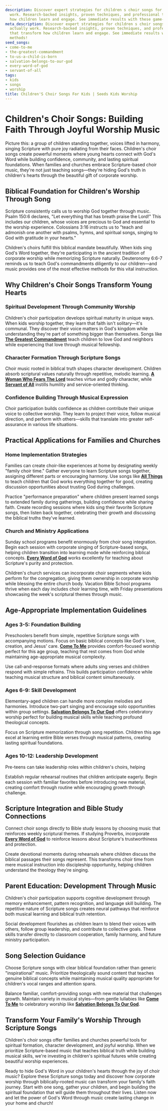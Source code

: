 ```yaml
---
description: Discover expert strategies for children s choir songs for kids that actually
  work. Research-backed insights, proven techniques, and professional tips that transform
  how children learn and engage. See immediate results with these game-changing methods!
meta_description: Discover expert strategies for children s choir songs for kids that
  actually work. Research-backed insights, proven techniques, and professional tips
  that transform how children learn and engage. See immediate results with these game-changing
  methods!
seed_songs:
- come-to-me
- the-greatest-commandment
- to-us-a-child-is-born
- salvation-belongs-to-our-god
- every-word-of-god
- servant-of-all
tags:
- kids
- songs
- worship
title: Children'S Choir Songs For Kids | Seeds Kids Worship
---
```

# Children's Choir Songs: Building Faith Through Joyful Worship Music

Picture this: a group of children standing together, voices lifted in harmony, singing Scripture with pure joy radiating from their faces. Children's choir songs create powerful moments where young hearts connect with God's Word while building confidence, community, and lasting spiritual foundations. When families and churches embrace Scripture-based choir music, they're not just teaching songs—they're hiding God's truth in children's hearts through the beautiful gift of corporate worship.

## Biblical Foundation for Children's Worship Through Song

Scripture consistently calls us to worship God together through music. Psalm 150:6 declares, "Let everything that has breath praise the Lord!" This includes our children, whose voices are precious to God and essential to the worship experience. Colossians 3:16 instructs us to "teach and admonish one another with psalms, hymns, and spiritual songs, singing to God with gratitude in your hearts."

Children's choirs fulfill this biblical mandate beautifully. When kids sing God's Word together, they're participating in the ancient tradition of corporate worship while memorizing Scripture naturally. Deuteronomy 6:6-7 reminds us to teach God's commandments diligently to our children—and music provides one of the most effective methods for this vital instruction.

## Why Children's Choir Songs Transform Young Hearts

### Spiritual Development Through Community Worship

Children's choir participation develops spiritual maturity in unique ways. When kids worship together, they learn that faith isn't solitary—it's communal. They discover their voice matters in God's kingdom while understanding they're part of something bigger than themselves. Songs like **[The Greatest Commandment](https://seedskidsworship.com/product/greatest-commandment-mark-1230-31-2/)** teach children to love God and neighbors while experiencing that love through musical fellowship.

### Character Formation Through Scripture Songs

Choir music rooted in biblical truth shapes character development. Children absorb scriptural values naturally through repetitive, melodic learning. **[A Woman Who Fears The Lord](https://seedskidsworship.com/product/a-woman-who-fears-the-lord-proverbs-3130/)** teaches virtue and godly character, while **[Servant of All](https://seedskidsworship.com/product/servant-of-all-mark-935/)** instills humility and service-oriented thinking.

### Confidence Building Through Musical Expression

Choir participation builds confidence as children contribute their unique voice to collective worship. They learn to project their voice, follow musical direction, and perform with others—skills that translate into greater self-assurance in various life situations.

## Practical Applications for Families and Churches

### Home Implementation Strategies

Families can create choir-like experiences at home by designating weekly "family choir time." Gather everyone to learn Scripture songs together, assigning different parts or encouraging harmony. Use songs like **[All Things](https://seedskidsworship.com/product/trust-vol-11-releases-april-10-2018/)** to teach children that God works everything together for good, creating discussion opportunities about trusting God during challenges.

Practice "performance preparation" where children present learned songs to extended family during gatherings, building confidence while sharing faith. Create recording sessions where kids sing their favorite Scripture songs, then listen back together, celebrating their growth and discussing the biblical truths they've learned.

### Church and Ministry Applications

Sunday school programs benefit enormously from choir song integration. Begin each session with corporate singing of Scripture-based songs, helping children transition into learning mode while reinforcing biblical concepts. **[Every Word of God](https://seedskidsworship.com/product/every-word-of-god-proverbs-305-2/)** works excellently for teaching about Scripture's purity and protection.

Children's church services can incorporate choir segments where kids perform for the congregation, giving them ownership in corporate worship while blessing the entire church body. Vacation Bible School programs thrive when each day includes choir learning time, with Friday presentations showcasing the week's scriptural themes through music.

## Age-Appropriate Implementation Guidelines

### Ages 3-5: Foundation Building

Preschoolers benefit from simple, repetitive Scripture songs with accompanying motions. Focus on basic biblical concepts like God's love, creation, and Jesus' care. **[Come To Me](https://seedskidsworship.com/product/when-you-lie-down-lullabies-scripture-songs/)** provides comfort-focused worship perfect for this age group, teaching that rest comes from God while maintaining age-appropriate musical complexity.

Use call-and-response formats where adults sing verses and children respond with simple refrains. This builds participation confidence while teaching musical structure and biblical content simultaneously.

### Ages 6-9: Skill Development

Elementary-aged children can handle more complex melodies and harmonies. Introduce two-part singing and encourage solo opportunities within group settings. **[Salvation Belongs To Our God](https://seedskidsworship.com/product/salvation-belongs-to-our-god-revelation-79-2/)** offers celebratory worship perfect for building musical skills while teaching profound theological concepts.

Focus on Scripture memorization through song repetition. Children this age excel at learning entire Bible verses through musical patterns, creating lasting spiritual foundations.

### Ages 10-12: Leadership Development

Pre-teens can take leadership roles within children's choirs, helping

Establish regular rehearsal routines that children anticipate eagerly. Begin each session with familiar favorites before introducing new material, creating comfort through routine while encouraging growth through challenge.

## Scripture Integration and Bible Study Connections

Connect choir songs directly to Bible study lessons by choosing music that reinforces weekly scriptural themes. If studying Proverbs, incorporate **[Every Word of God](https://seedskidsworship.com/product/every-word-of-god-proverbs-305-2/)** to reinforce lessons about Scripture's trustworthiness and protection.

Create devotional moments during rehearsals where children discuss the biblical passages their songs represent. This transforms choir time from mere musical instruction into discipleship opportunity, helping children understand the theology they're singing.

## Parent Education: Development Through Music

Children's choir participation supports cognitive development through memory enhancement, pattern recognition, and language skill building. The repetitive nature of Scripture songs creates neural pathways that reinforce both musical learning and biblical truth retention.

Social development flourishes as children learn to blend their voices with others, follow group leadership, and contribute to collective goals. These skills transfer directly to classroom cooperation, family harmony, and future ministry participation.

## Song Selection Guidance

Choose Scripture songs with clear biblical foundation rather than generic "inspirational" music. Prioritize theologically sound content that teaches genuine biblical concepts while maintaining musical quality appropriate for children's vocal ranges and attention spans.

Balance familiar, comfort-providing songs with new material that challenges growth. Maintain variety in musical styles—from gentle lullabies like **[Come To Me](https://seedskidsworship.com/product/when-you-lie-down-lullabies-scripture-songs/)** to celebratory worship like **[Salvation Belongs To Our God](https://seedskidsworship.com/product/salvation-belongs-to-our-god-revelation-79-2/)**.

## Transform Your Family's Worship Through Scripture Songs

Children's choir songs offer families and churches powerful tools for spiritual formation, character development, and joyful worship. When we prioritize Scripture-based music that teaches biblical truth while building musical skills, we're investing in children's spiritual futures while creating beautiful worship experiences.

Ready to hide God's Word in your children's hearts through the joy of choir music? Explore these Scripture songs today and discover how corporate worship through biblically-rooted music can transform your family's faith journey. Start with one song, gather your children, and begin building the spiritual foundation that will guide them throughout their lives. Listen now and let the power of God's Word through music create lasting change in your home and church!

<script type="application/ld+json">
{
  "@context": "https://schema.org",
  "@type": "Article",
  "headline": "Children's Choir Songs For Kids",
  "author": {
    "@type": "Organization",
    "name": "Seeds Kids Worship"
  },
  "publisher": {
    "@type": "Organization",
    "name": "Seeds Kids Worship",
    "logo": {
      "@type": "ImageObject",
      "url": "https://seedskidsworship.com/logo.png"
    }
  },
  "datePublished": "2025-09-03T17:00:39.344032",
  "dateModified": "2025-09-03T17:00:39.344048",
  "description": "Discover expert strategies for children's choir songs for kids that actually work. Research-backed insights, proven techniques, and professional tips that trans",
  "mainEntityOfPage": {
    "@type": "WebPage",
    "@id": "https://seedskidsworship.com/activities/children-s-choir-songs-for-kids/"
  }
}
</script>

<script type="application/ld+json">
{
  "@context": "https://schema.org",
  "@type": "Product",
  "name": "Come To Me",
  "description": "Biblical lullaby based on Matthew 11:28-30 offering rest and comfort through God's Word. Creates peaceful atmosphere for bedtime worship reminding families that true rest comes from God alone. Part of Scripture-based lullaby collection.",
  "url": "https://seedskidsworship.com/product/when-you-lie-down-lullabies-scripture-songs/",
  "brand": {
    "@type": "Brand",
    "name": "Seeds Kids Worship"
  },
  "category": "Children's Christian Music",
  "album": "When You Lie Down: Lullabies…"
}
</script>

<script type="application/ld+json">
{
  "@context": "https://schema.org",
  "@type": "Product",
  "name": "The Greatest Commandment",
  "description": "A song about loving God and loving your neighbor",
  "url": "https://seedskidsworship.com/product/greatest-commandment-mark-1230-31-2/",
  "brand": {
    "@type": "Brand",
    "name": "Seeds Kids Worship"
  },
  "category": "Children's Christian Music",
  "album": "Seeds of Purpose"
}
</script
